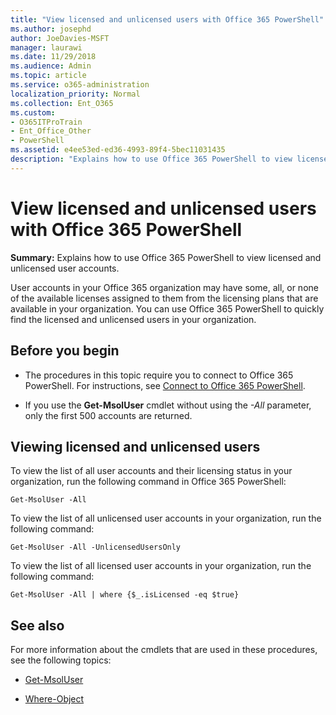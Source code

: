 ```yaml
---
title: "View licensed and unlicensed users with Office 365 PowerShell"
ms.author: josephd
author: JoeDavies-MSFT
manager: laurawi
ms.date: 11/29/2018
ms.audience: Admin
ms.topic: article
ms.service: o365-administration
localization_priority: Normal
ms.collection: Ent_O365
ms.custom: 
- O365ITProTrain
- Ent_Office_Other
- PowerShell
ms.assetid: e4ee53ed-ed36-4993-89f4-5bec11031435
description: "Explains how to use Office 365 PowerShell to view licensed and unlicensed user accounts."
---
```


# View licensed and unlicensed users with Office 365 PowerShell

**Summary:** Explains how to use Office 365 PowerShell to view licensed and unlicensed user accounts.
  
User accounts in your Office 365 organization may have some, all, or none of the available licenses assigned to them from the licensing plans that are available in your organization. You can use Office 365 PowerShell to quickly find the licensed and unlicensed users in your organization.
  
## Before you begin

- The procedures in this topic require you to connect to Office 365 PowerShell. For instructions, see [Connect to Office 365 PowerShell](connect-to-office-365-powershell.md).
    
- If you use the **Get-MsolUser** cmdlet without using the _-All_ parameter, only the first 500 accounts are returned.
    
## Viewing licensed and unlicensed users

To view the list of all user accounts and their licensing status in your organization, run the following command in Office 365 PowerShell:
  
```
Get-MsolUser -All
```

To view the list of all unlicensed user accounts in your organization, run the following command:
  
```
Get-MsolUser -All -UnlicensedUsersOnly
```

To view the list of all licensed user accounts in your organization, run the following command:
  
```
Get-MsolUser -All | where {$_.isLicensed -eq $true}
```

## See also

For more information about the cmdlets that are used in these procedures, see the following topics:
  
- [Get-MsolUser](https://go.microsoft.com/fwlink/p/?LinkId=691547)
    
- [Where-Object](https://go.microsoft.com/fwlink/p/?LinkId=113423)
    

